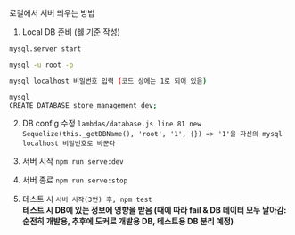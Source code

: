 로컬에서 서버 띄우는 방법

1. Local DB 준비 (쉘 기준 작성)

```sh
mysql.server start

mysql -u root -p

mysql localhost 비밀번호 입력 (코드 상에는 1로 되어 있음)
```

```sh
mysql 
CREATE DATABASE store_management_dev;
```

2. DB config 수정
`lambdas/database.js line 81 new Sequelize(this._getDBName(), 'root', '1', {}) => '1'을 자신의 mysql localhost 비밀번호로 바꾼다`

3. 서버 시작
`npm run serve:dev`

4. 서버 종료
`npm run serve:stop`

5. 테스트 시
`서버 시작(3번) 후, npm test`  
**테스트 시 DB에 있는 정보에 영향을 받음 (때에 따라 fail & DB 데이터 모두 날아감: 순전히 개발용, 추후에 도커로 개발용 DB, 테스트용 DB 분리 예정)**
